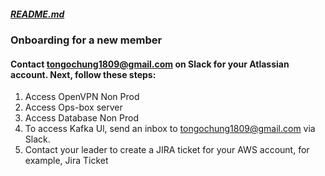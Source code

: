 ##### [README.md](https://github.com/SocialMediaAutomationPlatform/.github.git)

### Onboarding for a new member
#### Contact tongochung1809@gmail.com on Slack for your Atlassian account. Next, follow these steps:
1. Access OpenVPN Non Prod
2. Access Ops-box server
3. Access Database Non Prod
4. To access Kafka Ul, send an inbox to tongochung1809@gmail.com via Slack.
5. Contact your leader to create a JIRA ticket for your AWS account, for example, Jira Ticket